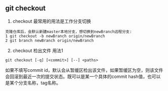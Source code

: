 ## git checkout
1. checkout 最常用的用法是工作分支切换  
```
克隆仓库后，会默认新建master本地分支，想切换到newBranch远程分支:
1 git checkout -b newBranch origin/newBranch
2 git branch newBranch origin/newBranch
```
2. checkout 检出文件
用法1
```
git checkout [-q] [<commit>] [--] <paths>
```
如果不填写commit id，默认会从暂缓区检出该文件，如果暂缓区为空，则该文件会回滚到最近一次的提交状态。<commit>既可以是某一个具体的commit hash值，也可以是某个分支名称，tag名称。
